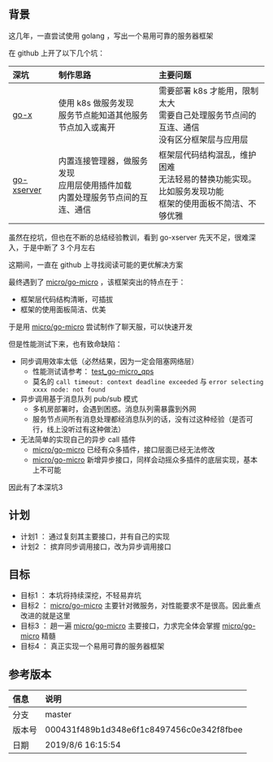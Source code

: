## 背景

这几年，一直尝试使用 golang ，写出一个易用可靠的服务器框架

在 github 上开了以下几个坑：

深坑                                                   |  制作思路                                                                            | 主要问题
:------------------------------------------------------|:-------------------------------------------------------------------------------------|:-----------------------------------
[go-x](https://github.com/fananchong/go-x)             | 使用 k8s 做服务发现</br>服务节点能知道其他服务节点加入或离开                         | 需要部署 k8s 才能用，限制太大</br>需要自己处理服务节点间的互连、通信</br>没有区分框架层与应用层
[go-xserver](https://github.com/fananchong/go-xserver) | 内置连接管理器，做服务发现</br>应用层使用插件加载</br>内置处理服务节点间的互连、通信 | 框架层代码结构混乱，维护困难</br>无法轻易的替换功能实现。比如服务发现功能</br>框架的使用面板不简洁、不够优雅

虽然在挖坑，但也在不断的总结经验教训，看到 go-xserver 先天不足，很难深入，于是中断了 3 个月左右

这期间，一直在 github 上寻找阅读可能的更优解决方案

最终遇到了 [micro/go-micro](https://github.com/micro/go-micro) ，该框架突出的特点在于：
- 框架层代码结构清晰，可插拔
- 框架的使用面板简洁、优美

于是用 [micro/go-micro](https://github.com/micro/go-micro) 尝试制作了聊天服，可以快速开发

但是性能测试下来，也有致命缺陷：
- 同步调用效率太低（必然结果，因为一定会阻塞网络层）
  - 性能测试请参考： [test_go-micro_qps](https://github.com/fananchong/test_go-micro_qps)
  - 莫名的 `call timeout: context deadline exceeded` 与 `error selecting xxxx node: not found`
- 异步调用基于消息队列 pub/sub 模式
  - 多机房部署时，会遇到困惑。消息队列需暴露到外网
  - 服务节点间所有消息处理都经消息队列的话，没有过这种经验（是否可行，线上没听过有这种做法）
- 无法简单的实现自己的异步 call 插件
  - [micro/go-micro](https://github.com/micro/go-micro) 已经有众多插件，接口层面已经无法修改
  - [micro/go-micro](https://github.com/micro/go-micro) 新增异步接口，同样会动摇众多插件的底层实现，基本上不可能

因此有了本深坑3


## 计划

- 计划1 ： 通过复刻其主要接口，并有自己的实现
- 计划2 ： 摈弃同步调用接口，改为异步调用接口


## 目标

- 目标1 ： 本坑将持续深挖，不轻易弃坑
- 目标2 ： [micro/go-micro](https://github.com/micro/go-micro) 主要针对微服务，对性能要求不是很高。因此重点改进的就是这里
- 目标3 ： 趟一遍 [micro/go-micro](https://github.com/micro/go-micro) 主要接口，力求完全体会掌握 [micro/go-micro](https://github.com/micro/go-micro) 精髓
- 目标4 ： 真正实现一个易用可靠的服务器框架

## 参考版本

信息       | 说明
:----------|:-------------------------------------------
分支       | master
版本号     | 000431f489b1d348e6f1c8497456c0e342f8fbee
日期       | 2019/8/6 16:15:54
